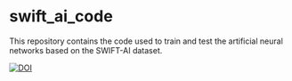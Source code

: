 # swift_ai_code
This repository contains the code used to train and test the artificial neural networks based on the SWIFT-AI dataset.

[![DOI](https://zenodo.org/badge/419811084.svg)](https://zenodo.org/badge/latestdoi/419811084)
